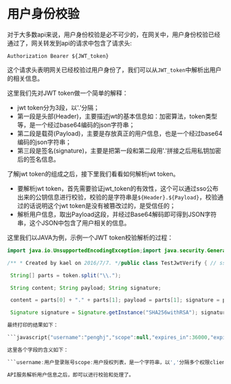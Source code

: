 # 用户身份校验

对于大多数api来说，用户身份校验是必不可少的，在网关中，用户身份校验已经通过了，网关转发到api的请求中包含了请求头:

```
Authorization Bearer ${JWT_token}
```

这个请求头表明网关已经校验过用户身份了，我们可以从`JWT_token`中解析出用户的相关信息。

这里我们先对JWT token做一个简单的解释：

* jwt token分为3段，以'.'分隔；
* 第一段是头部(Header)，主要描述jwt的基本信息如：加密算法，token类型等，是一个经过base64编码的json字符串；
* 第二段是载荷(Payload)，主要是存放真正的用户信息，也是一个经过base64编码的json字符串；
* 第三段是签名(signature)，主要是把第一段和第二段用'.'拼接之后用私钥加密后的签名信息。

了解jwt token的组成之后，接下里我们看看如何解析jwt token。

* 要解析jwt token，首先需要验证jwt_token的有效性，这个可以通过sso公布出来的公钥信息进行校验，校验的是字符串是`${Header}.${Payload}`，校验通过的话说明这个jwt token是没有被篡改过的，是受信任的；
* 解析用户信息，取出Payload这段，并经过Base64解码即可得到JSON字符串，这个JSON中包含了用户相关的信息。

这里我们以JAVA为例，示例一个JWT token校验解析的过程：

```java
import java.io.UnsupportedEncodingException;import java.security.GeneralSecurityException;import java.security.KeyFactory;import java.security.NoSuchAlgorithmException;import java.security.Signature;import java.security.interfaces.RSAPublicKey;import java.security.spec.InvalidKeySpecException;import java.security.spec.X509EncodedKeySpec;import java.util.Base64;

/** * Created by kael on 2016/7/7. */public class TestJwtVerify { // sso默认开放的公钥 static String publicKey = "MIGfMA0GCSqGSIb3DQEBAQUAA4GNADCBiQKBgQDDASOjIWexLpnXiJNJF2pL6NzP\n" + "fBoF0tKEr2ttAkJ/7f3uUHhj2NIhQ01Wu9OjHfXjCvQSXMWqqc1+O9G1UwB2Xslb\n" + "WNwEZFMwmQdP5VleGbJLR3wOl3IzdggkxBJ1Q9rXUlVtslK/CsMtkwkQEg0eZDH1\n" + "VeJXqKBlEhsNckYIGQIDAQAB"; public static void main(String[] args) { // jwt token String token = "eyJ0eXAiOiJKV1QiLCJhbGciOiJSUzI1NiJ9.eyJ1c2VybmFtZSI6InBlbmdoaiIsInNjb3BlIjpudWxsLCJleHBpcmVzX2luIjozNjAwMCwiZXhwaXJlcyI6MTQ2NzkwMjYzOTAwMCwiZXhwIjoxNDY3OTAyNjg3MjgwfQ.P4LSoLj4cqnnNdW61HjPxWPWCvV8BdimHXp_5K0sMEAF3KRb9AFqCDAnbwWOj6OdWlIJrWt3ftBptPW7beyrKpbckRDg0YpuYLdTNKS6uJ1htpgZ5y3iRtA1r1YKl-h7GdZSqzxkXjsVH8hy03Hpg1h_TamBVQAIzonu7aclI30";

 String[] parts = token.split("\\.");

 String content; String payload; String signature;

 content = parts[0] + "." + parts[1]; payload = parts[1]; signature = parts[2]; //验证token if (!verifySignature(content, signature)) { // 验证失败 } else { // 验证成功 try { byte[] decodes = Base64.getUrlDecoder().decode(payload.getBytes("UTF-8")); String info = new String(decodes); System.out.println(info); } catch (UnsupportedEncodingException e) { e.printStackTrace(); } } } // 用公钥校验token的有效性 protected static boolean verifySignature(String content, String signed) { try { byte[] signedData = Base64.getUrlDecoder().decode(signed.getBytes("UTF-8")); byte[] contentData = content.getBytes();

 Signature signature = Signature.getInstance("SHA256withRSA"); signature.initVerify(decodePublicKey(publicKey)); signature.update(contentData); return signature.verify(signedData); } catch (GeneralSecurityException e) { return false; } catch (UnsupportedEncodingException e) { e.printStackTrace(); return false; } } // 生成校验用的公钥 public static RSAPublicKey decodePublicKey(String base64) { X509EncodedKeySpec spec = new X509EncodedKeySpec(Base64.getMimeDecoder().decode(base64)); try { KeyFactory f = KeyFactory.getInstance("RSA"); return (RSAPublicKey) f.generatePublic(spec); } catch (InvalidKeySpecException e) { throw new RuntimeException(e.getMessage(), e); } catch (NoSuchAlgorithmException e) { e.printStackTrace(); } return null; }}```

最终打印的结果如下：

```javascript{"username":"penghj","scope":null,"expires_in":36000,"expires":1467902639000,"exp":1467902687280}```

这里各个字段的含义如下：

```username:用户登录账号scope:用户授权列表，是一个字符串，以','分隔多个权限client:不一定有这个字段，只有当client是经过sso校验的情况下才会有这个字段，代表的是注册在sso的应用id,存在这个字段时表示这个token的client也是受信任的。exp:有效期```

API服务解析用户信息之后，即可以进行校验和处理了。
